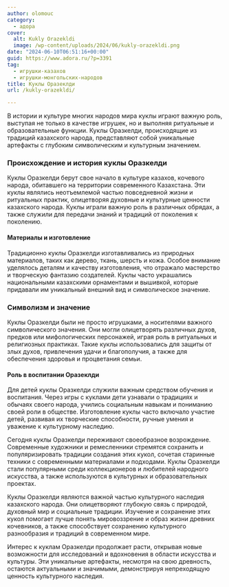 ```yaml
---
author: olomouc
category:
  - адора
cover:
  alt: Kukly Orazekldi
  image: /wp-content/uploads/2024/06/kukly-orazekldi.png
date: "2024-06-10T06:51:16+00:00"
guid: https://www.adora.ru/?p=3391
tag:
  - игрушки-казахов
  - игрушки-монгольских-народов
title: Куклы Оразеклди
url: /kukly-orazekldi/

---
```

В истории и культуре многих народов мира куклы играют важную роль, выступая не только в качестве игрушек, но и выполняя ритуальные и образовательные функции. Куклы Оразкелди, происходящие из традиций казахского народа, представляют собой уникальные артефакты с глубоким символическим и культурным значением.

### Происхождение и история куклы Оразкелди

Куклы Оразкелди берут свое начало в культуре казахов, кочевого народа, обитавшего на территории современного Казахстана. Эти куклы являлись неотъемлемой частью повседневной жизни и ритуальных практик, олицетворяя духовные и культурные ценности казахского народа. Куклы играли важную роль в различных обрядах, а также служили для передачи знаний и традиций от поколения к поколению.

#### Материалы и изготовление

Традиционно куклы Оразкелди изготавливались из природных материалов, таких как дерево, ткань, шерсть и кожа. Особое внимание уделялось деталям и качеству изготовления, что отражало мастерство и творческую фантазию создателей. Куклы часто украшались национальными казахскими орнаментами и вышивкой, которые придавали им уникальный внешний вид и символическое значение.

### Символизм и значение

Куклы Оразкелди были не просто игрушками, а носителями важного символического значения. Они могли олицетворять различных духов, предков или мифологических персонажей, играя роль в ритуальных и религиозных практиках. Такие куклы использовались для защиты от злых духов, привлечения удачи и благополучия, а также для обеспечения здоровья и процветания семьи.

#### Роль в воспитании Оразеклди

Для детей куклы Оразкелди служили важным средством обучения и воспитания. Через игры с куклами дети узнавали о традициях и обычаях своего народа, учились социальным навыкам и пониманию своей роли в обществе. Изготовление куклы часто включало участие детей, развивая их творческие способности, ручные умения и уважение к культурному наследию.

Сегодня куклы Оразкелди переживают своеобразное возрождение. Современные художники и ремесленники стремятся сохранить и популяризировать традиции создания этих кукол, сочетая старинные техники с современными материалами и подходами. Куклы Оразкелди стали популярными среди коллекционеров и любителей народного искусства, а также используются в культурных и образовательных проектах.

Куклы Оразкелди являются важной частью культурного наследия казахского народа. Они олицетворяют глубокую связь с природой, духовный мир и социальные традиции. Изучение и сохранение этих кукол помогает лучше понять мировоззрение и образ жизни древних кочевников, а также способствует сохранению культурного разнообразия и традиций в современном мире.

Интерес к куклам Оразкелди продолжает расти, открывая новые возможности для исследований и вдохновения в области искусства и культуры. Эти уникальные артефакты, несмотря на свою древность, остаются актуальными и значимыми, демонстрируя непреходящую ценность культурного наследия.
